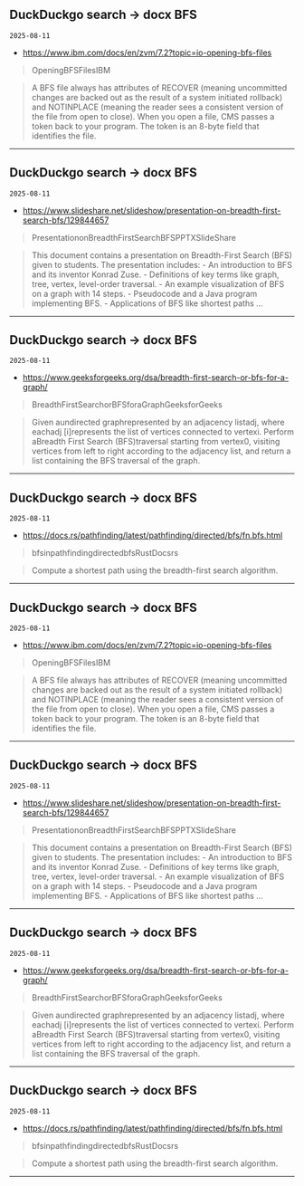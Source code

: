 ## DuckDuckgo search -> docx BFS
`2025-08-11`

* https://www.ibm.com/docs/en/zvm/7.2?topic=io-opening-bfs-files

<blockquote>
 OpeningBFSFilesIBM
</blockquote>
<blockquote>
A BFS file always has attributes of RECOVER (meaning uncommitted changes are backed out as the result of a system initiated rollback) and NOTINPLACE (meaning the reader sees a consistent version of the file from open to close). When you open a file, CMS passes a token back to your program. The token is an 8-byte field that identifies the file.
</blockquote>

---

## DuckDuckgo search -> docx BFS
`2025-08-11`

* https://www.slideshare.net/slideshow/presentation-on-breadth-first-search-bfs/129844657

<blockquote>
 PresentationonBreadthFirstSearchBFSPPTXSlideShare
</blockquote>
<blockquote>
This document contains a presentation on Breadth-First Search (BFS) given to students. The presentation includes: - An introduction to BFS and its inventor Konrad Zuse. - Definitions of key terms like graph, tree, vertex, level-order traversal. - An example visualization of BFS on a graph with 14 steps. - Pseudocode and a Java program implementing BFS. - Applications of BFS like shortest paths ...
</blockquote>

---

## DuckDuckgo search -> docx BFS
`2025-08-11`

* https://www.geeksforgeeks.org/dsa/breadth-first-search-or-bfs-for-a-graph/

<blockquote>
 BreadthFirstSearchorBFSforaGraphGeeksforGeeks
</blockquote>
<blockquote>
Given aundirected graphrepresented by an adjacency listadj, where eachadj [i]represents the list of vertices connected to vertexi. Perform aBreadth First Search (BFS)traversal starting from vertex0, visiting vertices from left to right according to the adjacency list, and return a list containing the BFS traversal of the graph.
</blockquote>

---

## DuckDuckgo search -> docx BFS
`2025-08-11`

* https://docs.rs/pathfinding/latest/pathfinding/directed/bfs/fn.bfs.html

<blockquote>
 bfsinpathfindingdirectedbfsRustDocsrs
</blockquote>
<blockquote>
Compute a shortest path using the breadth-first search algorithm.
</blockquote>

---

## DuckDuckgo search -> docx BFS
`2025-08-11`

* https://www.ibm.com/docs/en/zvm/7.2?topic=io-opening-bfs-files

<blockquote>
 OpeningBFSFilesIBM
</blockquote>
<blockquote>
A BFS file always has attributes of RECOVER (meaning uncommitted changes are backed out as the result of a system initiated rollback) and NOTINPLACE (meaning the reader sees a consistent version of the file from open to close). When you open a file, CMS passes a token back to your program. The token is an 8-byte field that identifies the file.
</blockquote>

---

## DuckDuckgo search -> docx BFS
`2025-08-11`

* https://www.slideshare.net/slideshow/presentation-on-breadth-first-search-bfs/129844657

<blockquote>
 PresentationonBreadthFirstSearchBFSPPTXSlideShare
</blockquote>
<blockquote>
This document contains a presentation on Breadth-First Search (BFS) given to students. The presentation includes: - An introduction to BFS and its inventor Konrad Zuse. - Definitions of key terms like graph, tree, vertex, level-order traversal. - An example visualization of BFS on a graph with 14 steps. - Pseudocode and a Java program implementing BFS. - Applications of BFS like shortest paths ...
</blockquote>

---

## DuckDuckgo search -> docx BFS
`2025-08-11`

* https://www.geeksforgeeks.org/dsa/breadth-first-search-or-bfs-for-a-graph/

<blockquote>
 BreadthFirstSearchorBFSforaGraphGeeksforGeeks
</blockquote>
<blockquote>
Given aundirected graphrepresented by an adjacency listadj, where eachadj [i]represents the list of vertices connected to vertexi. Perform aBreadth First Search (BFS)traversal starting from vertex0, visiting vertices from left to right according to the adjacency list, and return a list containing the BFS traversal of the graph.
</blockquote>

---

## DuckDuckgo search -> docx BFS
`2025-08-11`

* https://docs.rs/pathfinding/latest/pathfinding/directed/bfs/fn.bfs.html

<blockquote>
 bfsinpathfindingdirectedbfsRustDocsrs
</blockquote>
<blockquote>
Compute a shortest path using the breadth-first search algorithm.
</blockquote>

---

